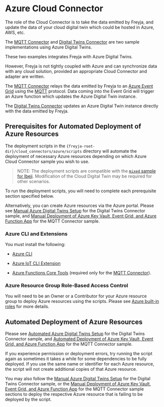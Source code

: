 # Azure Cloud Connector

The role of the Cloud Connector is to take the data emitted by Freyja, and update the data of your cloud digital twin which could be hosted in Azure, AWS, etc.

The [MQTT Connector](./mqtt_connector/README.md) and [Digital Twins Connector](./digital_twins_connector/README.md) are two sample implementations using Azure Digital Twins.

These two examples integrates Freyja with Azure Digital Twins.

However, Freyja is not tightly coupled with Azure and can synchronize data with any cloud solution, provided an appropriate Cloud Connector and adapter are written.

The [MQTT Connector](./mqtt_connector/README.md) relays the data emitted by Freyja to an [Azure Event Grid](https://learn.microsoft.com/en-us/azure/event-grid/overview) using the [MQTT](https://mqtt.org/) protocol. Data coming into the Event Grid will trigger an Azure function which updates the Azure Digital Twin instance.

The [Digital Twins Connector](./digital_twins_connector/README.md) updates an Azure Digital Twin instance directly with the data emitted by Freyja.

## Prerequisites for Automated Deployment of Azure Resources

The deployment scripts in the `{freyja-root-dir}/cloud_connectors/azure/scripts` directory will automate the deployment of necessary Azure resources depending on which Azure Cloud Connector sample you wish to use.

>NOTE: The deployment scripts are compatible with the [`mixed` sample for Ibeji](https://github.com/eclipse-ibeji/ibeji/tree/main/samples/mixed). Modification of the Cloud Digital Twin may be required for other scenarios.

To run the deployment scripts, you will need to complete each prerequisite section specified below.

Alternatively, you can create Azure resources via the Azure portal. Please see [Manual Azure Digital Twins Setup](./digital_twins_connector/README.md#manual-azure-digital-twins-setup) for the Digital Twins Connector sample, and [Manual Deployment of Azure Key Vault, Event Grid, and Azure Function App](./mqtt_connector/README.md#manual-deployment-of-azure-key-vault-event-grid-and-azure-function-app) for the MQTT Connector sample.

### Azure CLI and Extensions

You must install the following:

* [Azure CLI](https://learn.microsoft.com/en-us/cli/azure/install-azure-cli)

* [Azure IoT CLI Extension](https://github.com/Azure/azure-iot-cli-extension)

* [Azure Functions Core Tools](https://learn.microsoft.com/en-us/azure/azure-functions/functions-run-local?tabs=windows%2Cportal%2Cv2%2Cbash&pivots=programming-language-csharp) (required only for the [MQTT Connector](./mqtt_connector/README.md)).

### Azure Resource Group Role-Based Access Control

You will need to be an Owner or a Contributor for your Azure resource group to deploy Azure resources using the scripts. Please see [Azure built-in roles](https://learn.microsoft.com/en-us/azure/role-based-access-control/built-in-roles) for more details.

## Automated Deployment of Azure Resources

Please see [Automated Azure Digital Twins Setup](./digital_twins_connector/README.md#automated-azure-digital-twins-setup) for the Digital Twins Connector sample, and [Automated Deployment of Azure Key Vault, Event Grid, and Azure Function App](./mqtt_connector/README.md#automated-deployment-of-azure-key-vault-event-grid-and-azure-function-app) for the MQTT Connector sample.

If you experience permission or deployment errors, try running the script again as sometimes it takes a while for some dependencies to be fully deployed. If you use the same name or identifier for each Azure resource, the script will not create additional copies of that Azure resource.

You may also follow the [Manual Azure Digital Twins Setup](./digital_twins_connector/README.md#manual-azure-digital-twins-setup) for the Digital Twins Connector sample, or the [Manual Deployment of Azure Key Vault, Event Grid, and Azure Function App](./mqtt_connector/README.md#manual-deployment-of-azure-key-vault-event-grid-and-azure-function-app) for the MQTT Connector sample sections to deploy the respective Azure resource that is failing to be deployed by the script.
